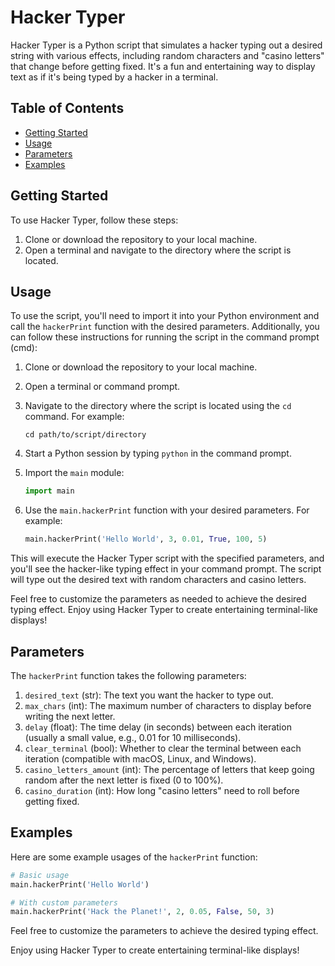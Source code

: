 # Hacker Typer

Hacker Typer is a Python script that simulates a hacker typing out a desired string with various effects, including random characters and "casino letters" that change before getting fixed. It's a fun and entertaining way to display text as if it's being typed by a hacker in a terminal.

## Table of Contents
- [Getting Started](#getting-started)
- [Usage](#usage)
- [Parameters](#parameters)
- [Examples](#examples)

## Getting Started

To use Hacker Typer, follow these steps:

1. Clone or download the repository to your local machine.
2. Open a terminal and navigate to the directory where the script is located.

## Usage

To use the script, you'll need to import it into your Python environment and call the `hackerPrint` function with the desired parameters. Additionally, you can follow these instructions for running the script in the command prompt (cmd):

1. Clone or download the repository to your local machine.
2. Open a terminal or command prompt.
3. Navigate to the directory where the script is located using the `cd` command. For example:

   ```
   cd path/to/script/directory
   ```

4. Start a Python session by typing `python` in the command prompt.

5. Import the `main` module:

   ```python
   import main
   ```

6. Use the `main.hackerPrint` function with your desired parameters. For example:

   ```python
   main.hackerPrint('Hello World', 3, 0.01, True, 100, 5)
   ```

This will execute the Hacker Typer script with the specified parameters, and you'll see the hacker-like typing effect in your command prompt. The script will type out the desired text with random characters and casino letters.

Feel free to customize the parameters as needed to achieve the desired typing effect. Enjoy using Hacker Typer to create entertaining terminal-like displays!

## Parameters

The `hackerPrint` function takes the following parameters:

1. `desired_text` (str): The text you want the hacker to type out.
2. `max_chars` (int): The maximum number of characters to display before writing the next letter.
3. `delay` (float): The time delay (in seconds) between each iteration (usually a small value, e.g., 0.01 for 10 milliseconds).
4. `clear_terminal` (bool): Whether to clear the terminal between each iteration (compatible with macOS, Linux, and Windows).
5. `casino_letters_amount` (int): The percentage of letters that keep going random after the next letter is fixed (0 to 100%).
6. `casino_duration` (int): How long "casino letters" need to roll before getting fixed.

## Examples

Here are some example usages of the `hackerPrint` function:

```python
# Basic usage
main.hackerPrint('Hello World')

# With custom parameters
main.hackerPrint('Hack the Planet!', 2, 0.05, False, 50, 3)
```

Feel free to customize the parameters to achieve the desired typing effect.

Enjoy using Hacker Typer to create entertaining terminal-like displays!
